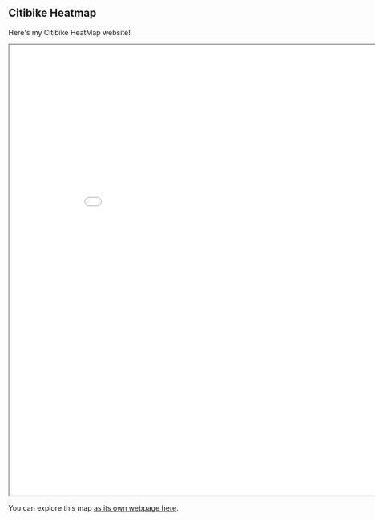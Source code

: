 ## Citibike Heatmap

Here's my Citibike HeatMap website!

<iframe src="citibike.html" height="900" width= "900"></iframe>

You can explore this map [as its own webpage here](citibike.html).
